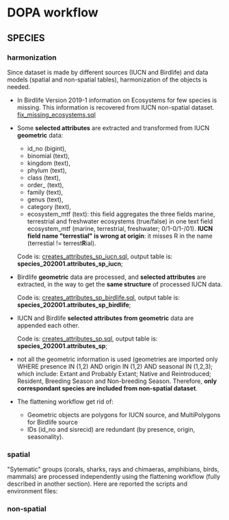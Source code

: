 # DOPA workflow

## SPECIES

### harmonization

Since dataset is made by different sources (IUCN and Birdlife) and data models (spatial and non-spatial tables), harmonization of the objects is needed.

+  In Birdlife Version 2019-1 information on Ecosystems for few species is missing. This information is recovered from IUCN non-spatial dataset. [fix_missing_ecosystems.sql](./species_2020/fix_missing_ecosystems.sql)
+  Some **selected attributes** are extracted and transformed from IUCN **geometric** data:
   +  id_no (bigint),
   +  binomial (text),
   +  kingdom (text),
   +  phylum (text),
   +  class (text),
   +  order_ (text),
   +  family (text),
   +  genus (text),
   +  category (text),
   +  ecosystem_mtf (text): this field aggregates the three fields marine, terrestrial and freshwater ecosystems (true/false) in one text field ecosystem_mtf (marine, terrestrial, freshwater; 0/1-0/1-/01). **IUCN field name "terrestial" is wrong at origin**: it misses R in the name (terrestial != terrest**R**ial).

    Code is: [creates_attributes_sp_iucn.sql](./species_2020/creates_attributes_sp_iucn.sql), output table is: **species_202001.attributes_sp_iucn**;

+  Birdlife **geometric** data are processed, and **selected attributes** are extracted, in the way to get the **same structure** of processed IUCN data. 

    Code is: [creates_attributes_sp_birdlife.sql](./species_2020/creates_attributes_sp_birdlife.sql), output table is: **species_202001.attributes_sp_birdlife**;

+  IUCN and Birdlife **selected attributes from geometric** data are appended each other.

    Code is: [creates_attributes_sp.sql](./species_2020/creates_attributes_sp.sql), output table is: **species_202001.attributes_sp**;
 
+  not all the geometric information is used (geometries are imported only WHERE presence IN (1,2) AND origin IN (1,2) AND seasonal IN (1,2,3); which include: Extant and Probably Extant; Native and Reintroduced; Resident, Breeding Season and Non-breeding Season. Therefore, **only correspondant species are included from non-spatial dataset**.

+  The flattening workflow get rid of:
   +  Geometric objects are polygons for IUCN source, and MultiPolygons for Birdlife source
   +  IDs (id_no and sisrecid) are redundant (by presence, origin, seasonality).



### spatial

"Sytematic" groups (corals, sharks, rays and chimaeras, amphibians, birds, mammals) are processed independently using the flattening workflow (fully described in another section).
Here are reported the scripts and environment files:

### non-spatial

